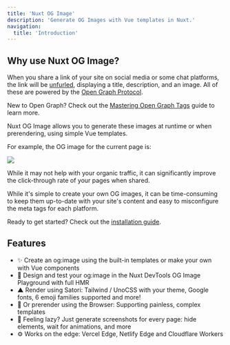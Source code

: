 ```yaml
---
title: 'Nuxt OG Image'
description: 'Generate OG Images with Vue templates in Nuxt.'
navigation:
  title: 'Introduction'
---
```


## Why use Nuxt OG Image?

When you share a link of your site on social media or some chat platforms, the link will be [unfurled](https://medium.com/slack-developer-blog/everything-you-ever-wanted-to-know-about-unfurling-but-were-afraid-to-ask-or-how-to-make-your-e64b4bb9254),
displaying a title, description, and an image. All of these are powered by the [Open Graph Protocol](https://ogp.me/).

New to Open Graph? Check out the [Mastering Open Graph Tags](https://nuxtseo.com/learn/mastering-meta/open-graph) guide to learn more.

Nuxt OG Image allows you to generate these images at runtime or when prerendering, using simple Vue templates.

For example, the OG image for the current page is:

<img src="/__og-image__/static/docs/og-image/getting-started/introduction/og.png" class="rounded-lg">

While it may not help with your organic traffic, it can significantly improve the click-through rate of your pages when shared.

While it's simple to create your own OG images, it can be time-consuming to keep them up-to-date with your site's content and easy to misconfigure
the meta tags for each platform.

Ready to get started? Check out the [installation guide](/docs/og-image/getting-started/installation).

## Features

- ✨ Create an og:image using the built-in templates or make your own with Vue components
- 🎨 Design and test your og:image in the Nuxt DevTools OG Image Playground with full HMR
- ▲ Render using Satori: Tailwind / UnoCSS with your theme, Google fonts, 6 emoji families supported and more!
- 🤖 Or prerender using the Browser: Supporting painless, complex templates
- 📸 Feeling lazy? Just generate screenshots for every page: hide elements, wait for animations, and more
- ⚙️ Works on the edge: Vercel Edge, Netlify Edge and Cloudflare Workers
